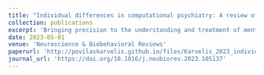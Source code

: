 ```yaml
---
title: "Individual differences in computational psychiatry: A review of current challenges"
collection: publications
excerpt: 'Bringing precision to the understanding and treatment of mental disorders requires instruments for studying clinically relevant individual differences. One promising approach is the development of computational assays: integrating computational models with cognitive tasks to infer latent patient-specific disease processes in brain computations. While recent years have seen many methodological advancements in computational modelling and many cross-sectional patient studies, much less attention has been paid to basic psychometric properties (reliability and construct validity) of the computational measures provided by the assays. In this review, we assess the extent of this issue by examining emerging empirical evidence. We find that many computational measures suffer from poor psychometric properties, which poses a risk of invalidating previous findings and undermining ongoing research efforts using computational assays to study individual (and even group) differences. We provide recommendations for how to address these problems and, crucially, embed them within a broader perspective on key developments that are needed for translating computational assays to clinical practice.'
date: 2023-05-01
venue: 'Neuroscience & Biobehavioral Reviews'
paperurl: 'http://povilaskarvelis.github.io/files/Karvelis_2023_individual_differences.pdf'
journal_url: 'https://doi.org/10.1016/j.neubiorev.2023.105137'
---
```

